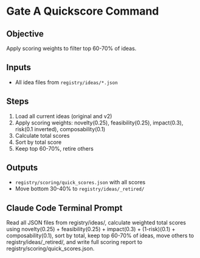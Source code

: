 # Gate A Quickscore Command

## Objective
Apply scoring weights to filter top 60-70% of ideas.

## Inputs
- All idea files from `registry/ideas/*.json`

## Steps
1. Load all current ideas (original and v2)
2. Apply scoring weights: novelty(0.25), feasibility(0.25), impact(0.3), risk(0.1 inverted), composability(0.1)
3. Calculate total scores
4. Sort by total score
5. Keep top 60-70%, retire others

## Outputs
- `registry/scoring/quick_scores.json` with all scores
- Move bottom 30-40% to `registry/ideas/_retired/`

## Claude Code Terminal Prompt
Read all JSON files from registry/ideas/, calculate weighted total scores using novelty(0.25) + feasibility(0.25) + impact(0.3) + (1-risk)(0.1) + composability(0.1), sort by total, keep top 60-70% of ideas, move others to registry/ideas/_retired/, and write full scoring report to registry/scoring/quick_scores.json.